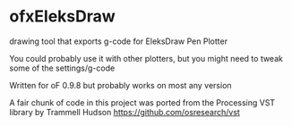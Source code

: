 # ofxEleksDraw
drawing tool that exports g-code for EleksDraw Pen Plotter

You could probably use it with other plotters, but you might need to tweak some of the settings/g-code

Written for oF 0.9.8 but probably works on most any version

A fair chunk of code in this project was ported from the Processing VST library by Trammell Hudson
https://github.com/osresearch/vst